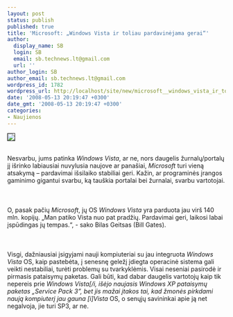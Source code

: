 ```yaml
---
layout: post
status: publish
published: true
title: 'Microsoft: „Windows Vista ir toliau pardavinėjama gerai“'
author:
  display_name: SB
  login: SB
  email: sb.technews.lt@gmail.com
  url: ''
author_login: SB
author_email: sb.technews.lt@gmail.com
wordpress_id: 1782
wordpress_url: http://localhost/site/new/microsoft__windows_vista_ir_toliau_pardavinejama_gerai_/
date: '2008-05-13 20:19:47 +0300'
date_gmt: '2008-05-13 20:19:47 +0300'
categories:
- Naujienos
---
```

<div class="imgright"><img src="http://tbn0.google.com/images?q=tbn:Bz23KyA9oIIxqM:http://res.sys-con.com/story/mar06/198828/Windows_Vista_logo.jpg" border="1"></div>
<p><br>Nesvarbu, jums patinka <i>Windows Vista</i>, ar ne, nors daugelis žurnalų/portalų jį išrinko labiausiai nuvylusia naujove ar panašiai, <i>Microsoft</i> turi vieną atsakymą – pardavimai išsilaiko stabiliai geri. Kažin, ar programinės įrangos gaminimo gigantui svarbu, ką tauškia portalai bei žurnalai, svarbu vartotojai.<br />
<br><br />
<br>O, pasak pačių <i>Microsoft</i>, jų OS <i>Windows Vista</i> yra parduota jau virš 140 mln. kopijų. „Man patiko Vista nuo pat pradžių. Pardavimai geri, laikosi labai įspūdingas jų tempas.“, - sako Bilas Geitsas (Bill Gates).<br />
<br><br />
<br>Visgi, dažniausiai įsigyjami nauji kompiuteriai su jau integruota <i>Windows Vista</i> OS, kaip pastebėta, į senesnę geležį įdiegta operacinė sistema gali veikti nestabiliai, turėti problemų su tvarkyklėmis. Visai neseniai pasirodė ir pirmasis pataisymų paketas. Gali būti, kad dabar daugelis vartotojų kaip tik nepereis prie <i>Windows Vista[/i, išėjo naujasis Windows XP pataisymų paketas „Service Pack 3”, bet jis mažai įtakos tai, kad žmonės pirkdami naują kompiuterį jau gauna [i]Vista</i> OS, o senųjų savininkai apie ją net negalvoja, jie turi SP3, ar ne.<br />
<br></p>
